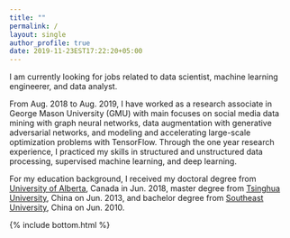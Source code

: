 ```yaml
---
title: ""
permalink: /
layout: single
author_profile: true
date: 2019-11-23EST17:22:20+05:00
---
```


I am currently looking for jobs related to data scientist, machine learning engineerer, and data analyst.

From Aug. 2018 to Aug. 2019, I have worked as a research associate in George Mason University (GMU) with main focuses on social media data mining with graph neural networks, data augmentation with generative adversarial networks, and modeling and accelerating large-scale optimization problems with TensorFlow. Through the one year research experience, I practiced my skills in structured and unstructured data processing, supervised machine learning, and deep learning. 

<!--Before joining GMU, --->

For my education background, I received my doctoral degree from [University of Alberta](https://www.ualberta.ca/), Canada in Jun. 2018, master degree from [Tsinghua University](http://www.tsinghua.edu.cn/publish/newthuen/), China on Jun. 2013, and bachelor degree from [Southeast University](http://www.seu.edu.cn/english/), China on Jun. 2010.

<!--- ## Education
- Doctor of Philosophy, [Civil Engineering](http://www.civil.engineering.ualberta.ca/), Jun. 2018,  
[University of Alberta](https://www.ualberta.ca/), Edmonton, Canada             
- Master of Engineering, [Electronic Engineering](http://www.ee.tsinghua.edu.cn/publish/eeen/index.html), Jun. 2013,  
[Tsinghua University](http://www.tsinghua.edu.cn/publish/newthuen/), Beijing, China
- Bachelor of Engineering, [Information Engineering](http://radio.seu.edu.cn/), Jun. 2010,  
[Southeast University](http://www.seu.edu.cn/english/), Nanjing, China -->

{% include bottom.html %}

